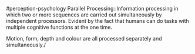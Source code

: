 #perception-psychology 
Parallel Processing::Information processing in which two or more sequences are carried out simultaneously by independent processors. Evident by the fact that humans can do tasks with multiple cognitive functions at the one time.


Motion, form, depth and colour are all processed separately and simultaneously./